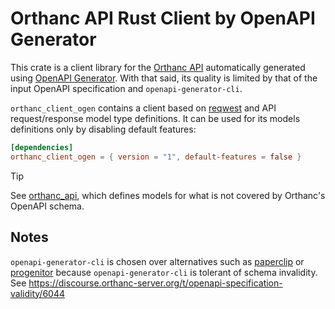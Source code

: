 # Orthanc API Rust Client by OpenAPI Generator

This crate is a client library for the [Orthanc API](https://orthanc.uclouvain.be/book/users/rest.html)
automatically generated using [OpenAPI Generator](https://openapi-generator.tech/).
With that said, its quality is limited by that of the input OpenAPI specification and `openapi-generator-cli`.

`orthanc_client_ogen` contains a client based on [reqwest](https://crates.io/crates/reqwest)
and API request/response model type definitions. It can be used for its models definitions
only by disabling default features:

```toml
[dependencies]
orthanc_client_ogen = { version = "1", default-features = false }
```

> [!TIP]
> See [orthanc_api](../orthanc_api), which defines models for what is not covered by Orthanc's OpenAPI schema.

## Notes

`openapi-generator-cli` is chosen over alternatives such as [paperclip](https://github.com/paperclip-rs/paperclip)
  or [progenitor](https://github.com/oxidecomputer/progenitor) because `openapi-generator-cli` is tolerant of
  schema invalidity. See https://discourse.orthanc-server.org/t/openapi-specification-validity/6044
